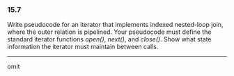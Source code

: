 ### 15.7

Write pseudocode for an iterator that implements indexed nested-loop join, 
where the outer relation is pipelined. Your pseudocode must define the standard 
iterator functions <i>open()</i>, <i>next()</i>, and <i>close()</i>. Show what state
information the iterator must maintain between calls. 

---

omit